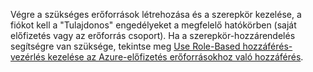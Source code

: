 Végre a szükséges erőforrások létrehozása és a szerepkör kezelése, a fiókot kell a "Tulajdonos" engedélyeket a megfelelő hatókörben (saját előfizetés vagy az erőforrás csoport). Ha a szerepkör-hozzárendelés segítségre van szüksége, tekintse meg [Use Role-Based hozzáférés-vezérlés kezelése az Azure-előfizetés erőforrásokhoz való hozzáférés](../articles/role-based-access-control/role-assignments-portal.md).
